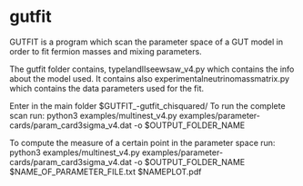 # gutfit

GUTFIT is a program which scan the parameter space of a GUT model in order to fit fermion masses and mixing parameters. 

The gutfit folder contains, typeIandIIseewsaw_v4.py which contains the info about the model used. It contains also experimentalneutrinomassmatrix.py which contains the data parameters used for the fit. 

Enter in the main folder $GUTFIT_-gutfit_chisquared/
To run the complete scan run: 
 python3 examples/multinest_v4.py examples/parameter-cards/param_card3sigma_v4.dat -o $OUTPUT_FOLDER_NAME
 
To compute the measure of a certain point in the parameter space run: 
python3 examples/multinest_v4.py examples/parameter-cards/param_card3sigma_v4.dat -o $OUTPUT_FOLDER_NAME $NAME_OF_PARAMETER_FILE.txt $NAMEPLOT.pdf




